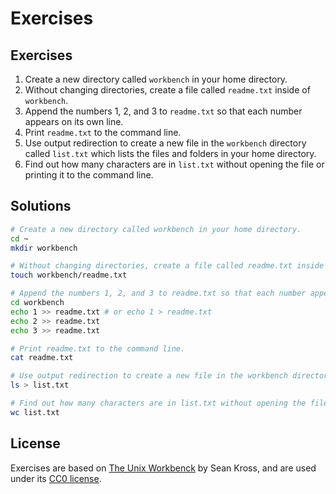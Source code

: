 # Exercises

## Exercises
1. Create a new directory called `workbench` in your home directory.
2. Without changing directories, create a file called `readme.txt` inside of 
`workbench`.
3. Append the numbers 1, 2, and 3 to `readme.txt` so that each number appears on its own line.
4. Print `readme.txt` to the command line.
5. Use output redirection to create a new file in the `workbench` directory called `list.txt` which lists the files and folders in your home directory.
6. Find out how many characters are in `list.txt` without opening the file or printing it to the command line.

## Solutions

```bash
# Create a new directory called workbench in your home directory.
cd ~
mkdir workbench

# Without changing directories, create a file called readme.txt inside of workbench.
touch workbench/readme.txt

# Append the numbers 1, 2, and 3 to readme.txt so that each number appears on its own line.
cd workbench
echo 1 >> readme.txt # or echo 1 > readme.txt
echo 2 >> readme.txt
echo 3 >> readme.txt

# Print readme.txt to the command line.
cat readme.txt

# Use output redirection to create a new file in the workbench directory called list.txt which lists the files and folders in your home directory.
ls > list.txt

# Find out how many characters are in list.txt without opening the file or printing it to the command line.
wc list.txt
```

## License
Exercises are based on [The Unix Workbenck](https://seankross.com/the-unix-workbench/) by Sean Kross, and are used under its [CC0 license](https://creativecommons.org/publicdomain/zero/1.0/).